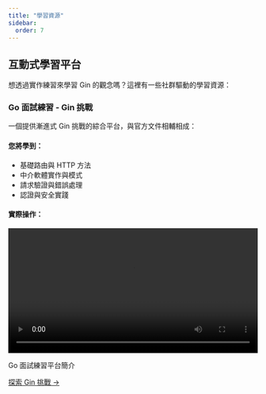 ```yaml
---
title: "學習資源"
sidebar:
  order: 7
---
```


## 互動式學習平台

想透過實作練習來學習 Gin 的觀念嗎？這裡有一些社群驅動的學習資源：

### Go 面試練習 - Gin 挑戰

一個提供漸進式 Gin 挑戰的綜合平台，與官方文件相輔相成：

<div class="learning-platform-showcase">
  <div class="platform-features">
    <h4>您將學到：</h4>
    <ul>
      <li>基礎路由與 HTTP 方法</li>
      <li>中介軟體實作與模式</li>
      <li>請求驗證與錯誤處理</li>
      <li>認證與安全實踐</li>
    </ul>
  </div>

  <div class="platform-demo">
    <h4>實際操作：</h4>
    <div class="video-container">
      <video controls width="100%">
        <source src="https://github.com/user-attachments/assets/23468aab-a032-4326-9d05-84de86c9128c" type="video/mp4">
        您的瀏覽器不支援 video 標籤。
      </video>
      <p class="video-caption">Go 面試練習平台簡介</p>
    </div>
  </div>

  <div class="platform-cta">
    <a href="https://github.com/RezaSi/go-interview-practice" class="btn btn-primary" target="_blank" rel="noopener">
      探索 Gin 挑戰 →
    </a>
  </div>
</div>
